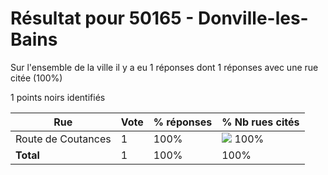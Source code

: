 # Résultat pour 50165 - Donville-les-Bains

Sur l'ensemble de la ville il y a eu 1 réponses dont 1 réponses avec une rue citée (100%)

1 points noirs identifiés

| Rue | Vote | % réponses | % Nb rues cités|
|-----|------|------------|----------------|
| Route de Coutances | 1 | 100% | <img src="../../img/bar_100.gif" />&nbsp;100%|
| **Total** | 1 | 100% | 100%|
